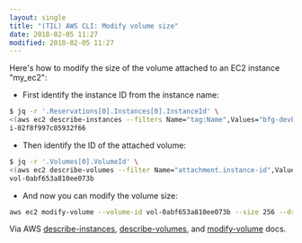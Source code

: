 ```yaml
---
layout: single
title: "(TIL) AWS CLI: Modify volume size"
date: 2018-02-05 11:27
modified: 2018-02-05 11:27
---
```


Here's how to modify the size of the volume attached to an EC2 instance "my_ec2":

* First identify the instance ID from the instance name:

```bash
$ jq -r '.Reservations[0].Instances[0].InstanceId' \
<(aws ec2 describe-instances --filters Name="tag:Name",Values="bfg-devbox")
i-02f8f997c05932f66
```

* Then identify the ID of the attached volume:

```bash
$ jq -r '.Volumes[0].VolumeId' \
<(aws ec2 describe-volumes --filter Name="attachment.instance-id",Values="i-02f8f997c05932f66")
vol-0abf653a810ee073b
```

* And now you can modify the volume size:

```bash
aws ec2 modify-volume --volume-id vol-0abf653a810ee073b --size 256 --dry-run
```

Via AWS
[describe-instances](https://docs.aws.amazon.com/cli/latest/reference/ec2/describe-instances.html),
[describe-volumes](https://docs.aws.amazon.com/cli/latest/reference/ec2/describe-volumes.html),
and [modify-volume](https://docs.aws.amazon.com/cli/latest/reference/ec2/modify-volume.html)
docs.
